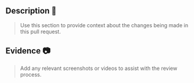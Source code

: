 ## Description 📝

> Use this section to provide context about the changes being made in this pull request.

## Evidence 📷

> Add any relevant screenshots or videos to assist with the review process.
